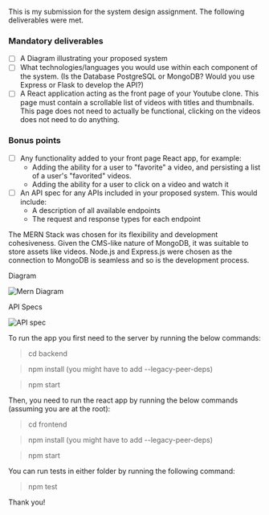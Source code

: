 This is my submission for the system design assignment. The following deliverables were met.

### Mandatory deliverables
- [ ] A Diagram illustrating your proposed system
- [ ] What technologies/languages you would use within each component of the system. (Is the Database PostgreSQL or MongoDB? Would you use Express or Flask to develop the API?)
- [ ] A React application acting as the front page of your Youtube clone. This page must contain a scrollable list of videos with titles and thumbnails. This page does not need to actually be functional, clicking on the videos does not need to do anything.

### Bonus points
- [ ] Any functionality added to your front page React app, for example:
  * Adding the ability for a user to "favorite" a video, and persisting a list of a user's "favorited" videos.
  * Adding the ability for a user to click on a video and watch it
- [ ] An API spec for any APIs included in your proposed system. This would include:
  * A description of all available endpoints
  * The request and response types for each endpoint
 
The MERN Stack was chosen for its flexibility and development cohesiveness. Given the CMS-like nature of MongoDB, it was suitable to store assets like videos. Node.js and Express.js were chosen as the connection to MongoDB is seamless and so is the development process.

Diagram

![Mern Diagram](https://github.com/user-attachments/assets/e0082e84-ee0c-4900-a13c-7127e9d672d4)

API Specs

![API spec](https://github.com/user-attachments/assets/7caa52ab-e28a-433e-bf9f-a7555638dfe2)

To run the app you first need to the server by running the below commands:

> cd backend

> npm install (you might have to add --legacy-peer-deps)

> npm start

Then, you need to run the react app by running the below commands (assuming you are at the root):

> cd frontend

> npm install (you might have to add --legacy-peer-deps)

> npm start

You can run tests in either folder by running the following command:

> npm test


Thank you!
